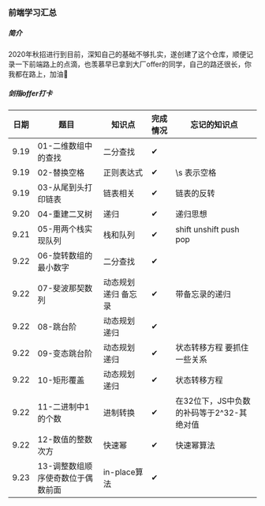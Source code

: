 ### 前端学习汇总
##### 简介
2020年秋招进行到目前，深知自己的基础不够扎实，遂创建了这个仓库，顺便记录一下前端路上的点滴，也羡慕早已拿到大厂offer的同学，自己的路还很长，你我都在路上，加油💪

##### 剑指offer打卡
| 日期 | 题目 | 知识点 | 完成情况 | 忘记的知识点 |
| ---- | ---- | ---- | ---- | ---- |
| 9.19 | 01-二维数组中的查找 | 二分查找 | ✔ | |
| 9.19 | 02-替换空格 | 正则表达式 | ✔ | \s 表示空格 |
| 9.19 | 03-从尾到头打印链表 | 链表相关 | ✔ | 链表的反转 |
| 9.20 | 04-重建二叉树 | 递归 | ✔ | 递归思想 |
| 9.21 | 05-用两个栈实现队列 | 栈和队列 | ✔ | shift unshift push pop |
| 9.22 | 06-旋转数组的最小数字 | 二分查找 | ✔ | |
| 9.22 | 07-斐波那契数列 | 动态规划 递归 备忘录 | ✔ | 带备忘录的递归 |
| 9.22 | 08-跳台阶 | 动态规划 递归 | ✔ | |
| 9.22 | 09-变态跳台阶 | 动态规划 递归 | ✔ | 状态转移方程 要抓住一些关系 |
| 9.22 | 10-矩形覆盖 | 动态规划 递归 | ✔ | 状态转移方程 |
| 9.22 | 11-二进制中1的个数 | 进制转换 | ✔ | 在32位下，JS中负数的补码等于2^32-其绝对值 |
| 9.22 | 12-数值的整数次方 | 快速幂 | ✔ | 快速幂算法 |
| 9.23 | 13-调整数组顺序使奇数位于偶数前面 | in-place算法 | ✔ |  |